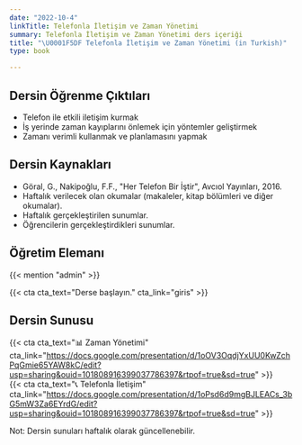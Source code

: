 ```yaml
---
date: "2022-10-4"
linkTitle: Telefonla İletişim ve Zaman Yönetimi
summary: Telefonla İletişim ve Zaman Yönetimi ders içeriği
title: "\U0001F5DF Telefonla İletişim ve Zaman Yönetimi (in Turkish)"
type: book

---
```


## Dersin Öğrenme Çıktıları

- Telefon ile etkili iletişim kurmak
- İş yerinde zaman kayıplarını önlemek için yöntemler geliştirmek   
- Zamanı verimli kullanmak ve planlamasını yapmak   
					

## Dersin Kaynakları

- Göral, G., Nakipoğlu, F.F., "Her Telefon Bir İştir", Avcıol Yayınları, 2016. 
- Haftalık verilecek olan okumalar (makaleler, kitap bölümleri ve diğer okumalar).
- Haftalık gerçekleştirilen sunumlar.
- Öğrencilerin gerçekleştirdikleri sunumlar.

## Öğretim Elemanı

{{< mention "admin" >}}


{{< cta cta_text="Derse başlayın." cta_link="giris" >}}

## Dersin Sunusu

{{< cta cta_text="📊 Zaman Yönetimi" cta_link="https://docs.google.com/presentation/d/1oOV3OqdjYxUU0KwZchPqGmie65YAW8kC/edit?usp=sharing&ouid=101808916399037786397&rtpof=true&sd=true" >}}  
{{< cta cta_text="📞 Telefonla İletişim" cta_link="https://docs.google.com/presentation/d/1oPsd6d9mgBJLEACs_3bG5mW3Za6EYrdG/edit?usp=sharing&ouid=101808916399037786397&rtpof=true&sd=true" >}}

Not: Dersin sunuları haftalık olarak güncellenebilir. 
